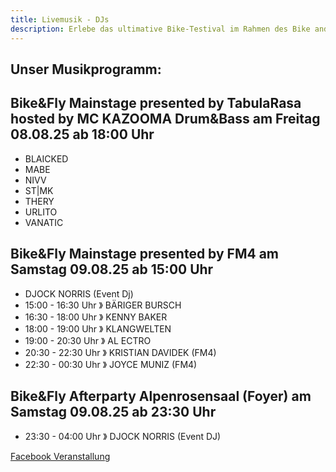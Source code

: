 ```yaml
---
title: Livemusik - DJs
description: Erlebe das ultimative Bike-Testival im Rahmen des Bike and Fly Festivals im Brixental!
---
```


## Unser Musikprogramm:

<div class="grid md:grid-cols-3 gap-4 mb-10">
  <div class="bg-[#c2deba] shadow-md rounded-lg p-4">
    <h2 class="mt-4">Bike&Fly Mainstage presented by TabulaRasa hosted by MC KAZOOMA Drum&Bass am Freitag 08.08.25 ab 18:00 Uhr</h2>
    <ul>
      <li>BLAICKED</li>
      <li>MABE</li>
      <li>NIVV</li>
      <li>ST|MK</li>
      <li>THERY</li>
      <li>URLITO</li>
      <li>VANATIC</li>
    </ul>
  </div>
  <div class="bg-[#c2deba] shadow-md rounded-lg p-4">
    <h2 class="mt-4">Bike&Fly Mainstage presented by FM4 am Samstag 09.08.25 ab 15:00 Uhr</h2>
    <ul>
      <li>DJOCK NORRIS (Event Dj)</li>
      <li>15:00 - 16:30 Uhr 》 BÄRIGER BURSCH</li>
      <li>16:30 - 18:00 Uhr 》 KENNY BAKER</li>
      <li>18:00 - 19:00 Uhr 》 KLANGWELTEN</li>
      <li>19:00 - 20:30 Uhr 》 AL ECTRO</li>
      <li>20:30 - 22:30 Uhr 》 <span class="text-lg">KRISTIAN DAVIDEK (FM4)</span></li>
      <li>22:30 - 00:30 Uhr 》 <span class="text-lg">JOYCE MUNIZ (FM4)</span></li>
    </ul>
  </div>
  <div class="bg-[#c2deba] shadow-md rounded-lg p-4">
    <h2 class="mt-4">Bike&Fly Afterparty Alpenrosensaal (Foyer) am Samstag 09.08.25 ab 23:30 Uhr</h2>
    <ul>
      <li>23:30 - 04:00 Uhr 》 DJOCK NORRIS (Event DJ)</li>
    </ul>
  </div>
</div>

<ContentImageGallery path="/media/livemusik/gallerie/"/>

<span class="mt-4"><a href="https://www.facebook.com/events/s/bikefly-sportmusik-festival-af/1556561438292114/" target="_blank">Facebook Veranstallung</a></span>


